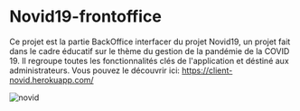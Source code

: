 # Novid19-frontoffice

Ce projet est la partie BackOffice interfacer du projet Novid19, un projet fait dans le cadre éducatif sur le thème du gestion de la pandémie de la COVID 19. Il regroupe toutes les fonctionnalités clés de l'application et déstiné aux administrateurs. Vous pouvez le découvrir ici: https://client-novid.herokuapp.com/

![novid](https://user-images.githubusercontent.com/55956913/183304817-d82831ca-b8be-4712-8b98-6d298b57908c.png)

